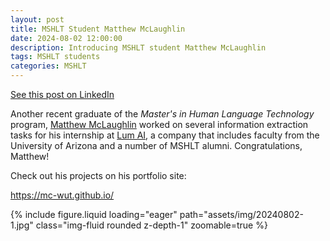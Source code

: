 ```yaml
---
layout: post
title: MSHLT Student Matthew McLaughlin
date: 2024-08-02 12:00:00
description: Introducing MSHLT student Matthew McLaughlin
tags: MSHLT students
categories: MSHLT
---
```


[See this post on LinkedIn](https://www.linkedin.com/posts/eric-m-jackson_another-recent-graduate-of-the-%F0%9D%91%80%F0%9D%91%8E%F0%9D%91%A0%F0%9D%91%A1%F0%9D%91%92-activity-7225255254525722624-rlcg/)

Another recent graduate of the *Master's in Human Language Technology* program, [Matthew McLaughlin](https://www.linkedin.com/in/matthew-mclaughlin-543622102/) worked on several information extraction tasks for his internship at [Lum AI](https://lum.ai), a company that includes faculty from the University of Arizona and a number of MSHLT alumni. Congratulations, Matthew!

Check out his projects on his portfolio site:

https://mc-wut.github.io/

<div class="row mt-3">
    <div class="col-sm mt-3 mt-md-0">
        {% include figure.liquid loading="eager" path="assets/img/20240802-1.jpg" class="img-fluid rounded z-depth-1" zoomable=true %}
    </div>
</div>